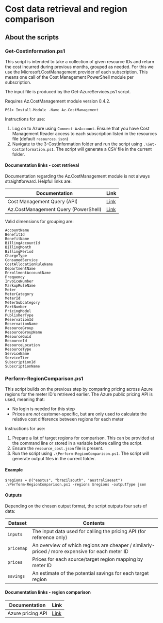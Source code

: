 # Cost data retrieval and region comparison

## About the scripts

### Get-CostInformation.ps1

This script is intended to take a collection of given resource IDs and return the cost incurred during previous months, grouped as needed. For this we use the Microsoft.CostManagement provider of each subscription. This means one call of the Cost Management PowerShell module per subscription.

The input file is produced by the Get-AzureServices.ps1 script.

Requires Az.CostManagement module version 0.4.2.

`PS1> Install-Module -Name Az.CostManagement`

Instructions for use:

1. Log on to Azure using `Connect-AzAccount`. Ensure that you have Cost Management Reader access to each subscription listed in the resources file (default `resources.json`)
2. Navigate to the 3-CostInformation folder and run the script using `.\Get-CostInformation.ps1`. The script will generate a CSV file in the current folder.

#### Documentation links - cost retrieval
Documentation regarding the Az.CostManagement module is not always straightforward. Helpful links are:

| Documentation | Link |
| -------- | ------- |
| Cost Management Query (API) | [Link](https://learn.microsoft.com/en-us/rest/api/cost-management/query/usage) |
| Az.CostManagement Query (PowerShell) | [Link](https://learn.microsoft.com/en-us/powershell/module/az.costmanagement/invoke-azcostmanagementquery) |

Valid dimensions for grouping are:

``` text
AccountName
BenefitId
BenefitName
BillingAccountId
BillingMonth
BillingPeriod
ChargeType
ConsumedService
CostAllocationRuleName
DepartmentName
EnrollmentAccountName
Frequency
InvoiceNumber
MarkupRuleName
Meter
MeterCategory
MeterId
MeterSubcategory
PartNumber
PricingModel
PublisherType
ReservationId
ReservationName
ResourceGroup
ResourceGroupName
ResourceGuid
ResourceId
ResourceLocation
ResourceType
ServiceName
ServiceTier
SubscriptionId
SubscriptionName
```

### Perform-RegionComparison.ps1

This script builds on the previous step by comparing pricing across Azure regions for the meter ID's retrieved earlier.
The Azure public pricing API is used, meaning that:
* No login is needed for this step
* Prices are *not* customer-specific, but are only used to calculate the relative cost difference between regions for each meter

Instructions for use:

1. Prepare a list of target regions for comparison. This can be provided at the command line or stored in a variable before calling the script.
2. Ensure the `resource_cost.json` file is present.
2. Run the script using `.\Perform-RegionComparison.ps1`. The script will generate output files in the current folder.

#### Example

``` text
$regions = @("eastus", "brazilsouth", "australiaeast")
.\Perform-RegionComparison.ps1 -regions $regions -outputType json
```

#### Outputs

Depending on the chosen output format, the script outputs four sets of data:

| Dataset | Contents |
| -------- | ------- |
| `inputs` | The input data used for calling the pricing API (for reference only) |
| `pricemap` | An overview of which regions are cheaper / similarly-priced / more expensive for each meter ID |
| `prices` | Prices for each source/target region mapping by meter ID |
| `savings` | An estimate of the potential savings for each target region |

#### Documentation links - region comparison

| Documentation | Link |
| -------- | ------- |
| Azure pricing API | [Link](https://learn.microsoft.com/en-us/rest/api/cost-management/retail-prices/azure-retail-prices) |
